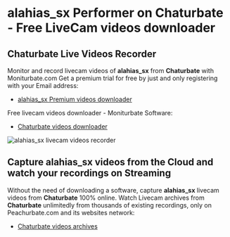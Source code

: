 # alahias_sx Performer on Chaturbate - Free LiveCam videos downloader

## Chaturbate Live Videos Recorder

Monitor and record livecam videos of **alahias_sx** from **Chaturbate** with Moniturbate.com
Get a premium trial for free by just and only registering with your Email address:
* [alahias_sx Premium videos downloader](https://moniturbate.com/request-demo-licence-key.html)

Free livecam videos downloader - Moniturbate Software:
* [Chaturbate videos downloader](https://moniturbate.com/moniturbate-download-software.html)

![alahias_sx livecam videos recorder](https://peachurnet.com/templates/moniturbate-software.png)


## Capture alahias_sx videos from the Cloud and watch your recordings on Streaming

Without the need of downloading a software, capture **alahias_sx** livecam videos from **Chaturbate** 100% online.
Watch Livecam archives from **Chaturbate** unlimitedly from thousands of existing recordings, only on Peachurbate.com and its websites network:
* [Chaturbate videos archives](https://peachurnet.com/)